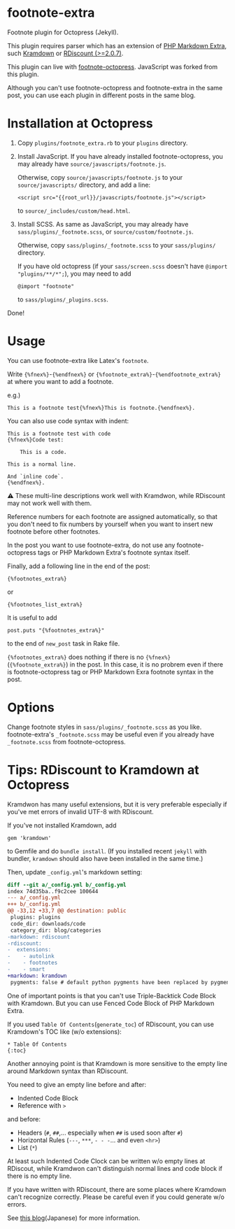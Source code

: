 footnote-extra
==============

Footnote plugin for Octopress (Jekyll).

This plugin requires parser which has an extension of
[PHP Markdown Extra](http://michelf.ca/projects/php-markdown/),
such [Kramdown](http://kramdown.rubyforge.org/)
or [RDiscount (>=2.0.7)](http://dafoster.net/articles/2013/02/02/rdiscount-2.0.7-released/).

This plugin can live with
[footnote-octopress](https://github.com/fcy/footnote-octopress).
JavaScript was forked from this plugin.

Although you can't use footnote-octopress and footnote-extra
in the same post,
you can use each plugin in different posts in the same blog.

# Installation at Octopress

1. Copy `plugins/footnote_extra.rb`
   to your `plugins` directory.

1. Install JavaScript.
   If you have already installed footnote-octopress,
   you may already have `source/javascripts/footnote.js`.

   Otherwise, copy `source/javascripts/footnote.js` to your
   `source/javascripts/` directory,
   and add a line:

    `<script src="{{root_url}}/javascripts/footnote.js"></script>`

   to `source/_includes/custom/head.html`.

1. Install SCSS.
   As same as JavaScript,
   you may already have `sass/plugins/_footnote.scss`,
   or `source/custom/footnote.js`.

   Otherwise, copy `sass/plugins/_footnote.scss`
   to your `sass/plugins/` directory.

   If you have old octopress
   (if your `sass/screen.scss` doesn't have `@import "plugins/**/*";`),
   you may need to add

    `@import "footnote"`

   to `sass/plugins/_plugins.scss`.

Done!

# Usage
You can use footnote-extra like Latex's `footnote`.

Write `{%fnex%}`-`{%endfnex%}` or `{%footnote_extra%}`-`{%endfootnote_extra%}`
at where you want to add a footnote.

e.g.)

    This is a footnote test{%fnex%}This is footnote.{%endfnex%}.

You can also use code syntax with indent:

    This is a footnote test with code
    {%fnex%}Code test:
    
        This is a code.
    
    This is a normal line.
    
    And `inline code`.
    {%endfnex%}.

:warning: These multi-line descriptions work well with Kramdwon,
while RDiscount may not work well with them.

Reference numbers for each footnote are assigned automatically,
so that you don't need to fix numbers by yourself
when you want to insert new footnote before other footnotes.

In the post you want to use footnote-extra,
do not use any footnote-octopress tags or PHP Markdown Extra's
footnote syntax itself.


Finally, add a following line in the end of the post:

    {%footnotes_extra%}

or

    {%footnotes_list_extra%}

It is useful to add

    post.puts "{%footnotes_extra%}"

to the end of `new_post` task in Rake file.

`{%footnotes_extra%}` does nothing if there is no
`{%fnex%}`(`{%footnote_extra%}`)
in the post.
In this case, it is no probrem even if there is footnote-octopress tag 
or PHP Markdown Exra footnote syntax in the post.


# Options
Change footnote styles in `sass/plugins/_footnote.scss` as you like.
footnote-extra's `_footnote.scss` may be useful
even if you already have `_footnote.scss` from footnote-octopress.

# Tips: RDiscount to Kramdown at Octopress
Kramdwon has many useful extensions,
but it is very preferable especially
if you've met errors of invalid UTF-8 with RDiscount.

If you've not installed Kramdown, add

    gem 'kramdown'

to Gemfile and do `bundle install`.
(If you installed recent `jekyll` with bundler, `kramdown` should also have been installed in the same time.)

Then, update `_config.yml`'s markdown setting:

``` diff
diff --git a/_config.yml b/_config.yml
index 74d35ba..f9c2cee 100644
--- a/_config.yml
+++ b/_config.yml
@@ -33,12 +33,7 @@ destination: public
 plugins: plugins
 code_dir: downloads/code
 category_dir: blog/categories
-markdown: rdiscount
-rdiscount:
-  extensions:
-    - autolink
-    - footnotes
-    - smart
+markdown: kramdown
 pygments: false # default python pygments have been replaced by pygments.rb
```

One of important points is that you can't use Triple-Backtick
Code Block with Kramdown.
But you can use Fenced Code Block of PHP Markdown Extra.

If you used `Table Of Contents`(`generate_toc`) of RDiscount,
you can use Kramdown's TOC like (w/o extensions):

    * Table Of Contents
    {:toc}

Another annoying point is that Kramdown is more sensitive to
the empty line around Markdown syntax than RDiscount.

You need to give an empty line before and after:

* Indented Code Block
* Reference with `>`

and before:

* Headers (`#`, `##`,... especially when `##` is used soon after `#`)
* Horizontal Rules (`---`, `***`, `- - -`... and even `<hr>`)
* List (`*`)

At least such Indented Code Clock can be written w/o empty lines
at RDiscout, while Kramdwon can't distinguish normal lines and code block
if there is no empty line.

If you have written with RDiscount,
there are some places where Kramdown can't recognize correctly.
Please be careful even if you could generate w/o errors.

See [this blog](http://rcmdnk.github.io/blog/2013/10/12/blog-octopress-kramdown/)(Japanese) for more information.


